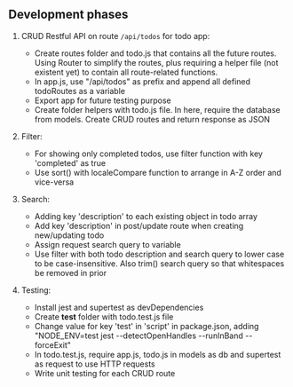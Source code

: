 ## Development phases
1. CRUD Restful API on route `/api/todos` for todo app:
	* Create routes folder and todo.js that contains all the future routes. Using Router to simplify the routes, plus requiring a helper file (not existent yet) to contain all route-related functions.
	* In app.js, use "/api/todos" as prefix and append all defined todoRoutes as a variable
	* Export app for future testing purpose
	* Create folder helpers with todo.js file. In here, require the database from models. Create CRUD routes and return response as JSON
	
2. Filter:
	* For showing only completed todos, use filter function with key 'completed' as true
	* Use sort() with localeCompare function to arrange in A-Z order and vice-versa
	
3. Search:
	* Adding key 'description' to each existing object in todo array
	* Add key 'description' in post/update route when creating new/updating todo
	* Assign request search query to variable
	* Use filter with both todo description and search query to lower case to be case-insensitive. Also trim() search query so that whitespaces be removed in prior
	
4. Testing:
	* Install jest and supertest as devDependencies
	* Create __test__ folder with todo.test.js file
	* Change value for key 'test' in 'script' in package.json, adding "NODE_ENV=test jest --detectOpenHandles  --runInBand --forceExit"
	* In todo.test.js, require app.js, todo.js in models as db and supertest as request to use HTTP requests
	* Write unit testing for each CRUD route
	
	
	
	
	
